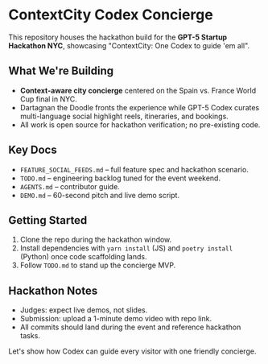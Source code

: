 # ContextCity Codex Concierge

This repository houses the hackathon build for the **GPT-5 Startup Hackathon NYC**, showcasing "ContextCity: One Codex to guide 'em all".

## What We're Building
- **Context-aware city concierge** centered on the Spain vs. France World Cup final in NYC.
- Dartagnan the Doodle fronts the experience while GPT-5 Codex curates multi-language social highlight reels, itineraries, and bookings.
- All work is open source for hackathon verification; no pre-existing code.

## Key Docs
- `FEATURE_SOCIAL_FEEDS.md` – full feature spec and hackathon scenario.
- `TODO.md` – engineering backlog tuned for the event weekend.
- `AGENTS.md` – contributor guide.
- `DEMO.md` – 60-second pitch and live demo script.

## Getting Started
1. Clone the repo during the hackathon window.
2. Install dependencies with `yarn install` (JS) and `poetry install` (Python) once code scaffolding lands.
3. Follow `TODO.md` to stand up the concierge MVP.

## Hackathon Notes
- Judges: expect live demos, not slides.
- Submission: upload a 1-minute demo video with repo link.
- All commits should land during the event and reference hackathon tasks.

Let's show how Codex can guide every visitor with one friendly concierge.
